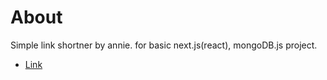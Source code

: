 # About

Simple link shortner by annie. for basic next.js(react), mongoDB.js project.
- [Link](https://limk.site)
